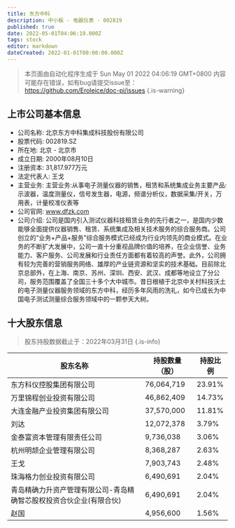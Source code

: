 ```yaml
---
title: 东方中科
description: 中小板 - 电器仪表 - 002819
published: true
date: 2022-05-01T04:06:19.000Z
tags: stock
editor: markdown
dateCreated: 2022-01-01T00:00:00.000Z
---
```


> 本页面由自动化程序生成于 Sun May 01 2022 04:06:19 GMT+0800
> 内容可能存在错误，如有bug请提交issue至：https://github.com/Eroleice/doc-pi/issues
{.is-warning}

## 上市公司基本信息
- 公司名称: 北京东方中科集成科技股份有限公司
- 股票代码: 002819.SZ
- 所在地: 北京 - 北京市
- 成立日期: 2000年08月10日
- 注册资本: 31,817.977万元
- 法定代表人: 王戈
- 主营业务: 主营业务:从事电子测量仪器的销售，租赁和系统集成业务主要产品:示波器，温度测量仪，信号发生器，电源，频谱分析仪，数据采集/开关，万用表，计量校准仪表等
- 公司官网: www.dfzk.com
- 公司介绍: 公司是国内引入测试仪器科技租赁业务的先行者之一，是国内少数能够全面提供仪器销售、租赁、系统集成及相关技术服务的综合服务商。公司创立的“业务+产品+服务”综合服务模式已经成为行业内领先的商业模式。在业务的不断扩大发展中，公司一直十分重视品牌价值的培养，在企业信誉、业务能力、客户服务、公司发展和行业责任方面都有着较高的声誉。此外，公司拥有较为完善的营销服务网络、雄厚的产业链资源和坚实的技术基础。目前除北京总部外，在上海、南京、苏州、深圳、西安、武汉、成都等地设立了分公司，服务范围覆盖了全国三十多个大中城市。昔日根植于北京中关村科技沃土的电子测量仪器服务领域的东方中科，经历多年风雨的洗礼，如今已成长为中国电子测试测量综合服务领域中的一颗参天大树。


## 十大股东信息
> 股东持股数据截止于：2022年03月31日
{.is-info}

| 股东名称 | 持股数量（股） | 持股比例 |
| --- | --- | --- |
| 东方科仪控股集团有限公司 | 76,064,719 | 23.91% |
| 万里锦程创业投资有限公司 | 46,862,409 | 14.73% |
| 大连金融产业投资集团有限公司 | 37,570,000 | 11.81% |
| 刘达 | 12,072,378 | 3.79% |
| 金泰富资本管理有限责任公司 | 9,736,038 | 3.06% |
| 杭州明颉企业管理有限公司 | 8,368,287 | 2.63% |
| 王戈 | 7,903,743 | 2.48% |
| 珠海格力创业投资有限公司 | 6,490,691 | 2.04% |
| 青岛精确力升资产管理有限公司-青岛精确智芯股权投资合伙企业(有限合伙) | 6,490,691 | 2.04% |
| 赵国 | 4,956,600 | 1.56% |




